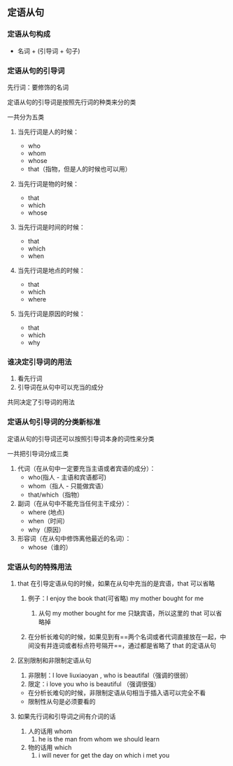 ## 定语从句

### 定语从句构成
- 名词 + (引导词 + 句子)


### 定语从句的引导词

先行词：要修饰的名词

定语从句的引导词是按照先行词的种类来分的类

一共分为五类
1. 当先行词是人的时候：
	- who
	- whom
	- whose
	- that（指物，但是人的时候也可以用）

2. 当先行词是物的时候：
	- that
	- which
	- whose

3. 当先行词是时间的时候：
	- that
	- which
	- when

4. 当先行词是地点的时候：
	- that
	- which
	- where

5. 当先行词是原因的时候：
	- that
	- which
	- why
	
	
### 谁决定引导词的用法
1. 看先行词
2. 引导词在从句中可以充当的成分

共同决定了引导词的用法

### 定语从句引导词的分类新标准
定语从句的引导词还可以按照引导词本身的词性来分类

一共把引导词分成三类
1. 代词（在从句中一定要充当主语或者宾语的成分）：
	- who(指人 - 主语和宾语都可)
	- whom（指人 - 只能做宾语）
	- that/which（指物）
2. 副词（在从句中不能充当任何主干成分）：
	- where (地点)
	- when（时间）
	- why（原因）
3. 形容词（在从句中修饰离他最近的名词）：
	- whose（谁的）



### 定语从句的特殊用法
1. that 在引导定语从句的时候，如果在从句中充当的是宾语，that 可以省略
	1. 例子：I enjoy  the book that(可省略) 	my mother  bought for me 
		1. 从句 my mother  bought for me  只缺宾语，所以这里的 that 可以省略掉

	2. 在分析长难句的时候，如果见到有==两个名词或者代词直接放在一起，中间没有并连词或者标点符号隔开==，通过都是省略了 that 的定语从句
2. 区别限制和非限制定语从句
	1. 非限制：l love liuxiaoyan , who is beautifal（强调的很弱）
	2. 限定：i love you who is beautiful   （强调很强）
	
	- 在分析长难句的时候，非限制定语从句相当于插入语可以完全不看
	- 限制性从句是必须要看的
3. 如果先行词和引导词之间有介词的话
	1. 人的话用 whom
		1. he is the man  from whom we should  learn 
	2. 物的话用 which 
		1. i will never for get the day on which i met you



